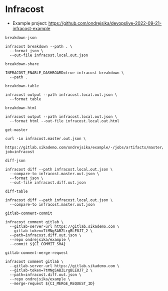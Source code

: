 # Infracost

- Example project: <https://github.com/ondrejsika/devopslive-2022-09-21-infracost-example>

`breakdown-json`

```
infracost breakdown --path . \
  --format json \
  --out-file infracost.local.out.json
```

`breakdown-share`

```
INFRACOST_ENABLE_DASHBOARD=true infracost breakdown \
  --path .
```

`breakdown-table`

```
infracost output --path infracost.local.out.json \
  --format table
```

`breakdown-html`

```
infracost output --path infracost.local.out.json \
  --format html --out-file infracost.local.out.html
```

`get-master`

```
curl -Lo infracost.master.out.json \
  https://gitlab.sikademo.com/ondrejsika/example/-/jobs/artifacts/master/raw/infracost.local.out.json?job=infracost
```

`diff-json`

```
infracost diff --path infracost.local.out.json \
  --compare-to infracost.master.out.json \
  --format json \
  --out-file infracost.diff.out.json
```

`diff-table`

```
infracost diff --path infracost.local.out.json \
  --compare-to infracost.master.out.json
```

`gitlab-comment-commit`

```
infracost comment gitlab \
  --gitlab-server-url https://gitlab.sikademo.com \
  --gitlab-token=7tMNgSABZLrgBLE8J7_2 \
  --path=infracost.diff.out.json \
  --repo ondrejsika/example \
  --commit ${CI_COMMIT_SHA}
```

`gitlab-comment-merge-request`

```
infracost comment gitlab \
  --gitlab-server-url https://gitlab.sikademo.com \
  --gitlab-token=7tMNgSABZLrgBLE8J7_2 \
  --path=infracost.diff.out.json \
  --repo ondrejsika/example \
  --merge-request ${CI_MERGE_REQUEST_ID}
```
